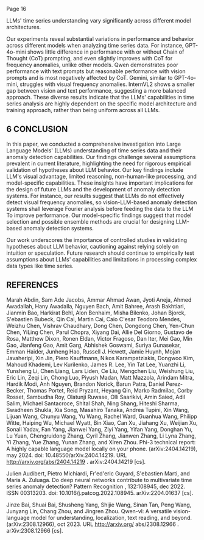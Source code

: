 Page 16

LLMs' time series understanding vary significantly across different model architectures.

Our experiments reveal substantial variations in performance and behavior across different models when analyzing time series data. For instance, GPT-4o-mini shows little difference in performance with or without Chain of Thought (CoT) prompting, and even slightly improves with CoT for frequency anomalies, unlike other models. Qwen demonstrates poor performance with text prompts but reasonable performance with vision prompts and is most negatively affected by CoT. Gemini, similar to GPT-4o-mini, struggles with visual frequency anomalies. InternVL2 shows a smaller gap between vision and text performance, suggesting a more balanced approach. These diverse results indicate that the LLMs' capabilities in time series analysis are highly dependent on the specific model architecture and training approach, rather than being uniform across all LLMs.

## 6 CONCLUSION

In this paper, we conducted a comprehensive investigation into Large Language Models' (LLMs) understanding of time series data and their anomaly detection capabilities. Our findings challenge several assumptions prevalent in current literature, highlighting the need for rigorous empirical validation of hypotheses about LLM behavior. Our key findings include LLM's visual advantage, limited reasoning, non-human-like processing, and model-specific capabilities. These insights have important implications for the design of future LLMs and the development of anomaly detection systems. For instance, our results suggest that LLMs do not effectively detect visual frequency anomalies, so vision-LLM-based anomaly detection systems shall leverage Fourier analysis before feeding the data to the LLM To improve performance. Our model-specific findings suggest that model selection and possible ensemble methods are crucial for designing LLM-based anomaly detection systems.

Our work underscores the importance of controlled studies in validating hypotheses about LLM behavior, cautioning against relying solely on intuition or speculation. Future research should continue to empirically test assumptions about LLMs' capabilities and limitations in processing complex data types like time series.

## REFERENCES

Marah Abdin, Sam Ade Jacobs, Ammar Ahmad Awan, Jyoti Aneja, Ahmed Awadallah, Hany Awadalla, Nguyen Bach, Amit Bahree, Arash Bakhtiari, Jianmin Bao, Harkirat Behl, Alon Benhaim, Misha Bilenko, Johan Bjorck, S'ebastien Bubeck, Qin Cai, Martin Cai, Caio C'esar Teodoro Mendes, Weizhu Chen, Vishrav Chaudhary, Dong Chen, Dongdong Chen, Yen-Chun Chen, YiLing Chen, Parul Chopra, Xiyang Dai, Allie Del Giorno, Gustavo de Rosa, Matthew Dixon, Ronen Eldan, Victor Fragoso, Dan Iter, Mei Gao, Min Gao, Jianfeng Gao, Amit Garg, Abhishek Goswami, Suriya Gunasekar, Emman Haider, Junheng Hao, Russell J. Hewett, Jamie Huynh, Mojan Javaheripi, Xin Jin, Piero Kauffmann, Nikos Karampatziakis, Dongwoo Kim, Mahoud Khademi, Lev Kurilenko, James R. Lee, Yin Tat Lee, Yuanzhi Li, Yunsheng Li, Chen Liang, Lars Liden, Ce Liu, Mengchen Liu, Weishung Liu, Eric Lin, Zeqi Lin, Chong Luo, Piyush Madan, Matt Mazzola, Arindam Mitra, Hardik Modi, Anh Nguyen, Brandon Norick, Barun Patra, Daniel Perez-Becker, Thomas Portet, Reid Pryzant, Heyang Qin, Marko Radmilac, Corby Rosset, Sambudha Roy, Olatunji Ruwase, Olli Saarikivi, Amin Saied, Adil Salim, Michael Santacroce, Shital Shah, Ning Shang, Hiteshi Sharma, Swadheen Shukla, Xia Song, Masahiro Tanaka, Andrea Tupini, Xin Wang, Lijuan Wang, Chunyu Wang, Yu Wang, Rachel Ward, Guanhua Wang, Philipp Witte, Haiping Wu, Michael Wyatt, Bin Xiao, Can Xu, Jiahang Xu, Weijian Xu, Sonali Yadav, Fan Yang, Jianwei Yang, Ziyi Yang, Yifan Yang, Donghan Yu, Lu Yuan, Chengruidong Zhang, Cyril Zhang, Jianwen Zhang, Li Lyna Zhang, Yi Zhang, Yue Zhang, Yunan Zhang, and Xiren Zhou. Phi-3 technical report: A highly capable language model locally on your phone. (arXiv:2404.14219), may 2024. doi: 10.48550/arXiv.2404.14219. URL http://arxiv.org/abs/2404.14219 . arXiv:2404.14219 [cs].

Julien Audibert, Pietro Michiardi, Fr'ed'eric Guyard, S'ebastien Marti, and Maria A. Zuluaga. Do deep neural networks contribute to multivariate time series anomaly detection? Pattern Recognition , 132:108945, dec 2022. ISSN 00313203. doi: 10.1016/j.patcog.2022.108945. arXiv:2204.01637 [cs].

Jinze Bai, Shuai Bai, Shusheng Yang, Shijie Wang, Sinan Tan, Peng Wang, Junyang Lin, Chang Zhou, and Jingren Zhou. Qwen-vl: A versatile vision-language model for understanding, localization, text reading, and beyond. (arXiv:2308.12966), oct 2023. URL http://arxiv.org/ abs/2308.12966 . arXiv:2308.12966 [cs].